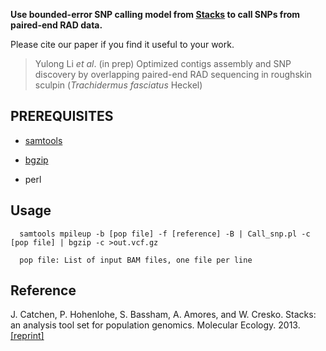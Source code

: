 <strong>Use bounded-error SNP calling model from [Stacks](http://catchenlab.life.illinois.edu/stacks/) to call SNPs from paired-end RAD data.</strong>

Please cite our paper if you find it useful to your work.

>Yulong Li <em>et al</em>. (in prep) Optimized contigs assembly and SNP discovery by overlapping paired-end RAD sequencing in roughskin sculpin (<em>Trachidermus fasciatus</em> Heckel) 

PREREQUISITES
---
* [samtools](https://sourceforge.net/projects/samtools/files/samtools/0.1.19/)

* [bgzip](https://github.com/samtools/htslib)

* perl


Usage
---
```shell
  samtools mpileup -b [pop file] -f [reference] -B | Call_snp.pl -c [pop file] | bgzip -c >out.vcf.gz

  pop file: List of input BAM files, one file per line
```

Reference
---
J. Catchen, P. Hohenlohe, S. Bassham, A. Amores, and W. Cresko. Stacks: an analysis tool set for population genomics. Molecular Ecology. 2013. [[reprint]](http://dx.doi.org/10.1111/mec.12354)

